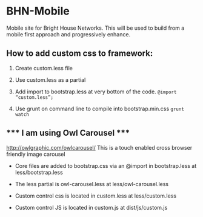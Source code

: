 # BHN-Mobile
Mobile site for Bright House Networks. This will be used to build from a mobile first approach and progressively enhance.


How to add custom css to framework:
-----------------------------------

1. Create custom.less file

2. Use custom.less as a partial

3. Add import to bootstrap.less at very bottom of the code.
	 <code>@import “custom.less”;</code>

4. Use grunt on command line to compile into bootstrap.min.css
	 <code>grunt watch</code>	
	 


*** I am using Owl Carousel ***
-------------------------------

http://owlgraphic.com/owlcarousel/
This is a touch enabled cross browser friendly image carousel

- Core files are added to bootstrap.css via an @import in bootstrap.less at less/bootstrap.less

- The less partial is owl-carousel.less at less/owl-carousel.less

- Custom control css is located in custom.less at less/custom.less

- Custom control JS is located in custom.js at dist/js/custom.js